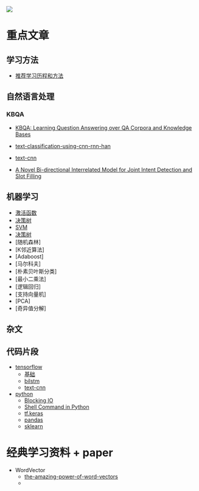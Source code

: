 ![](https://www.ostraining.com/cdn/images/drupal/show-code-with-codesnippet.jpg)

# 重点文章

## 学习方法
- [推荐学习历程和方法](./blog/how-to-learning-machine-learning-and-cv.md)

## 自然语言处理

### KBQA

- [KBQA: Learning Question Answering over QA Corpora and Knowledge Bases]()

- [text-classification-using-cnn-rnn-han](./nlp/text-classification/report.md)
- [text-cnn](./nlp/text-classification/textcnn.md)
- [A Novel Bi-directional Interrelated Model for Joint Intent Detection and Slot Filling](./nlp/slot_filling_intent_detection/A_Novel_Bi-directional_Interrelated_Model_for_Join.md)

## 机器学习

- [激活函数](./machine-learning/ActivationFunction.md)
- [决策树](./machine-learning/DecisionTree)
- [SVM](./machine-learning/Suport-Vector-Machine.md)
- [决策树](./machine-learning/DecisionTree)
- [随机森林]
- [K邻近算法]
- [Adaboost]
- [马尔科夫]
- [朴素贝叶斯分类]
- [最小二乘法]
- [逻辑回归]
- [支持向量机]
- [PCA]
- [奇异值分解]

## 杂文

## 代码片段

- [tensorflow](./code_snippet/tensorflow)
    - [基础](code_snippet/tensorflow/tensorflow.md)
    - [bilstm](./code_snippet/models/biLSTM.md)
    - [text-cnn](./code_snippet/models/text-cnn.md)
- [python](./code_snippet/python/)
    - [Blocking IO](./code_snippet/python/blocking_io.md)
    - [Shell Command in Python](./code_snippet/python/command.md)
    - [tf.keras](./code_snippet/python/keras.md)
    - [pandas](./code_snippet/python/pandas.md)
    - [sklearn](./code_snippet/python/sklearn.md)

# 经典学习资料 + paper

- WordVector
  - [the-amazing-power-of-word-vectors]( https://blog.acolyer.org/2016/04/21/the-amazing-power-of-word-vectors/ )
  - 